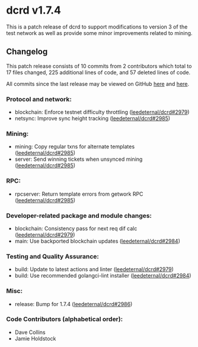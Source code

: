 # dcrd v1.7.4

This is a patch release of dcrd to support modifications to version 3 of the test
network as well as provide some minor improvements related to mining.

## Changelog

This patch release consists of 10 commits from 2 contributors which total to 17
files changed, 225 additional lines of code, and 57 deleted lines of code.

All commits since the last release may be viewed on GitHub
[here](https://github.com/leedeternal/dcrd/compare/release-v1.7.2...release-v1.7.4) and
[here](https://github.com/leedeternal/dcrd/compare/blockchain/v4.0.1...blockchain/v4.0.2).

### Protocol and network:

- blockchain: Enforce testnet difficulty throttling ([leedeternal/dcrd#2979](https://github.com/leedeternal/dcrd/pull/2979))
- netsync: Improve sync height tracking ([leedeternal/dcrd#2985](https://github.com/leedeternal/dcrd/pull/2985))

### Mining:

- mining: Copy regular txns for alternate templates ([leedeternal/dcrd#2985](https://github.com/leedeternal/dcrd/pull/2985))
- server: Send winning tickets when unsynced mining ([leedeternal/dcrd#2985](https://github.com/leedeternal/dcrd/pull/2985))

### RPC:

- rpcserver: Return template errors from getwork RPC ([leedeternal/dcrd#2985](https://github.com/leedeternal/dcrd/pull/2985))

### Developer-related package and module changes:

- blockchain: Consistency pass for next req dif calc ([leedeternal/dcrd#2979](https://github.com/leedeternal/dcrd/pull/2979))
- main: Use backported blockchain updates ([leedeternal/dcrd#2984](https://github.com/leedeternal/dcrd/pull/2984))

### Testing and Quality Assurance:

- build: Update to latest actions and linter ([leedeternal/dcrd#2979](https://github.com/leedeternal/dcrd/pull/2979))
- build: Use recommended golangci-lint installer  ([leedeternal/dcrd#2984](https://github.com/leedeternal/dcrd/pull/2984))

### Misc:

- release: Bump for 1.7.4 ([leedeternal/dcrd#2986](https://github.com/leedeternal/dcrd/pull/2986))

### Code Contributors (alphabetical order):

- Dave Collins
- Jamie Holdstock
